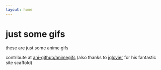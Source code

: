 ```yaml
---
layout: home
---
```


# just some gifs

these are just some anime gifs

contribute at [ani-github/animegifs](https://github.com/ani-github/animegifs) (also thanks to [jglovier](https://github.com/jglovier) for his fantastic site scaffold)
